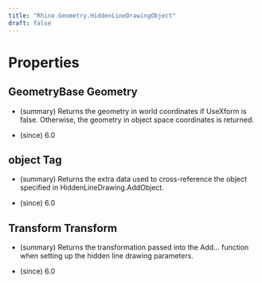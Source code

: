 ```yaml
---
title: "Rhino.Geometry.HiddenLineDrawingObject"
draft: false
---
```


# Properties
## GeometryBase Geometry
- (summary) 
     Returns the geometry in world coordinates if UseXform is false. 
     Otherwise, the geometry in object space coordinates is returned.
     
- (since) 6.0
## object Tag
- (summary) 
     Returns the extra data used to cross-reference the object specified in
     HiddenLineDrawing.AddObject.
     
- (since) 6.0
## Transform Transform
- (summary) 
     Returns the transformation passed into the Add... function
     when setting up the hidden line drawing parameters.
     
- (since) 6.0
